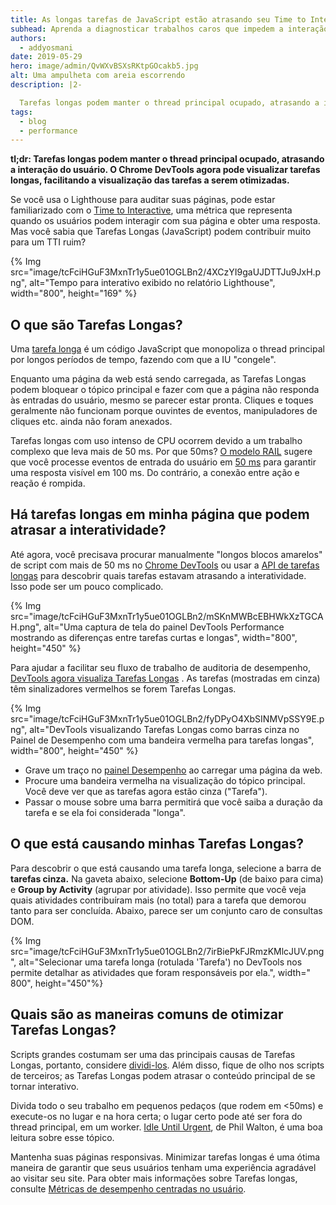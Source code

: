 ```yaml
---
title: As longas tarefas de JavaScript estão atrasando seu Time to Interactive (tempo até interativa)?
subhead: Aprenda a diagnosticar trabalhos caros que impedem a interação do usuário.
authors:
  - addyosmani
date: 2019-05-29
hero: image/admin/QvWXvBSXsRKtpGOcakb5.jpg
alt: Uma ampulheta com areia escorrendo
description: |2-

  Tarefas longas podem manter o thread principal ocupado, atrasando a interação do usuário. O Chrome DevTools agora pode visualizar tarefas longas, facilitando a visualização das tarefas a serem otimizadas.
tags:
  - blog
  - performance
---
```


**tl;dr: Tarefas longas podem manter o thread principal ocupado, atrasando a interação do usuário. O Chrome DevTools agora pode visualizar tarefas longas, facilitando a visualização das tarefas a serem otimizadas.**

Se você usa o Lighthouse para auditar suas páginas, pode estar familiarizado com o [Time to Interactive](/interactive), uma métrica que representa quando os usuários podem interagir com sua página e obter uma resposta. Mas você sabia que Tarefas Longas (JavaScript) podem contribuir muito para um TTI ruim?

{% Img src="image/tcFciHGuF3MxnTr1y5ue01OGLBn2/4XCzYI9gaUJDTTJu9JxH.png", alt="Tempo para interativo exibido no relatório Lighthouse", width="800", height="169" %}

## O que são Tarefas Longas?

Uma [tarefa longa](https://developer.mozilla.org/docs/Web/API/Long_Tasks_API) é um código JavaScript que monopoliza o thread principal por longos períodos de tempo, fazendo com que a IU "congele".

Enquanto uma página da web está sendo carregada, as Tarefas Longas podem bloquear o tópico principal e fazer com que a página não responda às entradas do usuário, mesmo se parecer estar pronta. Cliques e toques geralmente não funcionam porque ouvintes de eventos, manipuladores de cliques etc. ainda não foram anexados.

Tarefas longas com uso intenso de CPU ocorrem devido a um trabalho complexo que leva mais de 50 ms. Por que 50ms? [O modelo RAIL](https://developers.google.com/web/fundamentals/performance/rail) sugere que você processe eventos de entrada do usuário em [50 ms](https://developers.google.com/web/fundamentals/performance/rail#response) para garantir uma resposta visível em 100 ms. Do contrário, a conexão entre ação e reação é rompida.

## Há tarefas longas em minha página que podem atrasar a interatividade?

Até agora, você precisava procurar manualmente "longos blocos amarelos" de script com mais de 50 ms no [Chrome DevTools](https://developers.google.com/web/tools/chrome-devtools/) ou usar a [API de tarefas longas](https://calendar.perfplanet.com/2017/tracking-cpu-with-long-tasks-api/) para descobrir quais tarefas estavam atrasando a interatividade. Isso pode ser um pouco complicado.

{% Img src="image/tcFciHGuF3MxnTr1y5ue01OGLBn2/mSKnMWBcEBHWkXzTGCAH.png", alt="Uma captura de tela do painel DevTools Performance mostrando as diferenças entre tarefas curtas e longas", width="800", height="450" %}

Para ajudar a facilitar seu fluxo de trabalho de auditoria de desempenho, [DevTools agora visualiza Tarefas Longas](https://developers.google.com/web/updates/2019/03/devtools#longtasks) . As tarefas (mostradas em cinza) têm sinalizadores vermelhos se forem Tarefas Longas.

{% Img src="image/tcFciHGuF3MxnTr1y5ue01OGLBn2/fyDPyO4XbSINMVpSSY9E.png", alt="DevTools visualizando Tarefas Longas como barras cinza no Painel de Desempenho com uma bandeira vermelha para tarefas longas", width="800", height="450" %}

- Grave um traço no [painel Desempenho](https://developers.google.com/web/tools/chrome-devtools/evaluate-performance/) ao carregar uma página da web.
- Procure uma bandeira vermelha na visualização do tópico principal. Você deve ver que as tarefas agora estão cinza ("Tarefa").
- Passar o mouse sobre uma barra permitirá que você saiba a duração da tarefa e se ela foi considerada "longa".

## O que está causando minhas Tarefas Longas?

Para descobrir o que está causando uma tarefa longa, selecione a barra de **tarefas cinza.** Na gaveta abaixo, selecione **Bottom-Up** (de baixo para cima) e **Group by Activity** (agrupar por atividade). Isso permite que você veja quais atividades contribuíram mais (no total) para a tarefa que demorou tanto para ser concluída. Abaixo, parece ser um conjunto caro de consultas DOM.

{% Img src="image/tcFciHGuF3MxnTr1y5ue01OGLBn2/7irBiePkFJRmzKMlcJUV.png", alt="Selecionar uma tarefa longa (rotulada 'Tarefa') no DevTools nos permite detalhar as atividades que foram responsáveis por ela.", width=" 800", height="450"%}

## Quais são as maneiras comuns de otimizar Tarefas Longas?

Scripts grandes costumam ser uma das principais causas de Tarefas Longas, portanto, considere [dividi-los](/reduce-javascript-payloads-with-code-splitting). Além disso, fique de olho nos scripts de terceiros; as Tarefas Longas podem atrasar o conteúdo principal de se tornar interativo.

Divida todo o seu trabalho em pequenos pedaços (que rodem em &lt;50ms) e execute-os no lugar e na hora certa; o lugar certo pode até ser fora do thread principal, em um worker. [Idle Until Urgent](https://philipwalton.com/articles/idle-until-urgent/), de Phil Walton, é uma boa leitura sobre esse tópico.

Mantenha suas páginas responsivas. Minimizar tarefas longas é uma ótima maneira de garantir que seus usuários tenham uma experiência agradável ao visitar seu site. Para obter mais informações sobre Tarefas longas, consulte [Métricas de desempenho centradas no usuário](https://developers.google.com/web/fundamentals/performance/user-centric-performance-metrics#tracking_long_tasks).
